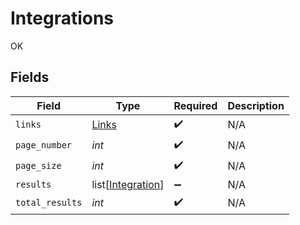 # Integrations

OK


## Fields

| Field                                                   | Type                                                    | Required                                                | Description                                             |
| ------------------------------------------------------- | ------------------------------------------------------- | ------------------------------------------------------- | ------------------------------------------------------- |
| `links`                                                 | [Links](../../models/shared/links.md)                   | :heavy_check_mark:                                      | N/A                                                     |
| `page_number`                                           | *int*                                                   | :heavy_check_mark:                                      | N/A                                                     |
| `page_size`                                             | *int*                                                   | :heavy_check_mark:                                      | N/A                                                     |
| `results`                                               | list[[Integration](../../models/shared/integration.md)] | :heavy_minus_sign:                                      | N/A                                                     |
| `total_results`                                         | *int*                                                   | :heavy_check_mark:                                      | N/A                                                     |